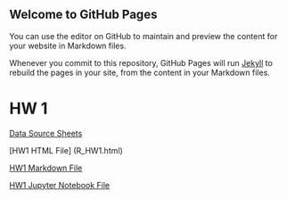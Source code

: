 ## Welcome to GitHub Pages

You can use the editor on GitHub to maintain and preview the content for your website in Markdown files.

Whenever you commit to this repository, GitHub Pages will run [Jekyll](https://jekyllrb.com/) to rebuild the pages in your site, from the content in your Markdown files.

# HW 1


[Data Source Sheets](EVDS_whole_data.xlsx)

[HW1 HTML File] (R_HW1.html)

[HW1 Markdown File](R_HW1.md)

[HW1 Jupyter Notebook File](R_HW1.ipynb)
